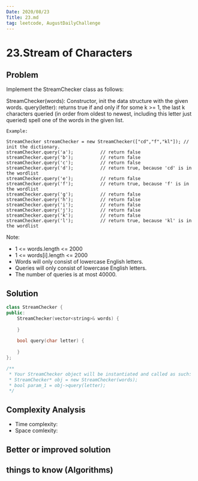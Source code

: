```yaml
---
Date: 2020/08/23
Title: 23.md
tag: leetcode, AugustDailyChallenge
---
```

# 23.Stream of Characters

## Problem
Implement the StreamChecker class as follows:

StreamChecker(words): Constructor, init the data structure with the given words.
query(letter): returns true if and only if for some k >= 1, the last k characters queried (in order from oldest to newest, including this letter just queried) spell one of the words in the given list.
```
Example:

StreamChecker streamChecker = new StreamChecker(["cd","f","kl"]); // init the dictionary.
streamChecker.query('a');          // return false
streamChecker.query('b');          // return false
streamChecker.query('c');          // return false
streamChecker.query('d');          // return true, because 'cd' is in the wordlist
streamChecker.query('e');          // return false
streamChecker.query('f');          // return true, because 'f' is in the wordlist
streamChecker.query('g');          // return false
streamChecker.query('h');          // return false
streamChecker.query('i');          // return false
streamChecker.query('j');          // return false
streamChecker.query('k');          // return false
streamChecker.query('l');          // return true, because 'kl' is in the wordlist
```
Note:

- 1 <= words.length <= 2000
- 1 <= words[i].length <= 2000
- Words will only consist of lowercase English letters.
- Queries will only consist of lowercase English letters.
- The number of queries is at most 40000.
## Solution
```cpp
class StreamChecker {
public:
    StreamChecker(vector<string>& words) {
        
    }
    
    bool query(char letter) {
        
    }
};

/**
 * Your StreamChecker object will be instantiated and called as such:
 * StreamChecker* obj = new StreamChecker(words);
 * bool param_1 = obj->query(letter);
 */
```
## Complexity Analysis
- Time complexity:
- Space comlexity:
## Better or improved solution

## things to know (Algorithms)
